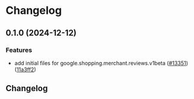 # Changelog

## 0.1.0 (2024-12-12)


### Features

* add initial files for google.shopping.merchant.reviews.v1beta ([#13351](https://github.com/googleapis/google-cloud-python/issues/13351)) ([11a3ff2](https://github.com/googleapis/google-cloud-python/commit/11a3ff2f0669f06e385c63b57c6b1562b6c36da0))

## Changelog
